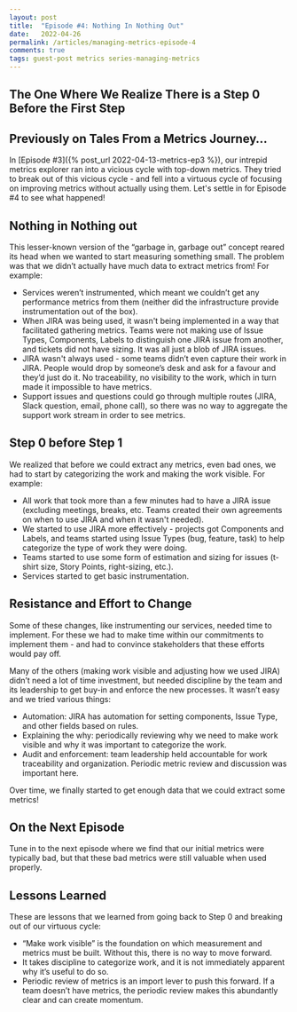 ```yaml
---
layout: post
title:  "Episode #4: Nothing In Nothing Out"
date:   2022-04-26
permalink: /articles/managing-metrics-episode-4
comments: true
tags: guest-post metrics series-managing-metrics
---
```


## The One Where We Realize There is a Step 0 Before the First Step

## Previously on Tales From a Metrics Journey…

In [Episode #3]({% post_url 2022-04-13-metrics-ep3 %}), our intrepid metrics explorer ran into a vicious cycle with top-down metrics. They tried to break out of this vicious cycle - and fell into a virtuous cycle of focusing on improving metrics without actually using them. Let's settle in for Episode #4 to see what happened!

## Nothing in Nothing out

This lesser-known version of the “garbage in, garbage out” concept reared its head when we wanted to start measuring something small. The problem was that we didn’t actually have much data to extract metrics from! For example:

- Services weren’t instrumented, which meant we couldn’t get any performance metrics from them (neither did the infrastructure provide instrumentation out of the box).
- When JIRA was being used, it wasn't being implemented in a way that facilitated gathering metrics. Teams were not making use of Issue Types, Components, Labels to distinguish one JIRA issue from another, and tickets did not have sizing. It was all just a blob of JIRA issues.
- JIRA wasn't always used - some teams didn’t even capture their work in JIRA. People would drop by someone’s desk and ask for a favour and they’d just do it. No traceability, no visibility to the work, which in turn made it impossible to have metrics.
- Support issues and questions could go through multiple routes (JIRA, Slack question, email, phone call), so there was no way to aggregate the support work stream in order to see metrics.

## Step 0 before Step 1

We realized that before we could extract any metrics, even bad ones, we had to start by categorizing the work and making the work visible. For example:

- All work that took more than a few minutes had to have a JIRA issue (excluding meetings, breaks, etc. Teams created their own agreements on when to use JIRA and when it wasn't needed).
- We started to use JIRA more effectively - projects got Components and Labels, and teams started using Issue Types (bug, feature, task) to help categorize the type of work they were doing.
- Teams started to use some form of estimation and sizing for issues (t-shirt size, Story Points, right-sizing, etc.).
- Services started to get basic instrumentation.

## Resistance and Effort to Change

Some of these changes, like instrumenting our services, needed time to implement. For these we had to make time within our commitments to implement them - and had to convince stakeholders that these efforts would pay off.

Many of the others (making work visible and adjusting how we used JIRA) didn’t need a lot of time investment, but needed discipline by the team and its leadership to get buy-in and enforce the new processes. It wasn’t easy and we tried various things:

- Automation: JIRA has automation for setting components, Issue Type, and other fields based on rules.
- Explaining the why: periodically reviewing why we need to make work visible and why it was important to categorize the work.
- Audit and enforcement: team leadership held accountable for work traceability and organization. Periodic metric review and discussion was important here.

Over time, we finally started to get enough data that we could extract some metrics!

## On the Next Episode

Tune in to the next episode where we find that our initial metrics were typically bad, but that these bad metrics were still valuable when used properly.

## Lessons Learned

These are lessons that we learned from going back to Step 0 and breaking out of our virtuous cycle:

- “Make work visible” is the foundation on which measurement and metrics must be built. Without this, there is no way to move forward.
- It takes discipline to categorize work, and it is not immediately apparent why it’s useful to do so.
- Periodic review of metrics is an import lever to push this forward. If a team doesn’t have metrics, the periodic review makes this abundantly clear and can create momentum.
